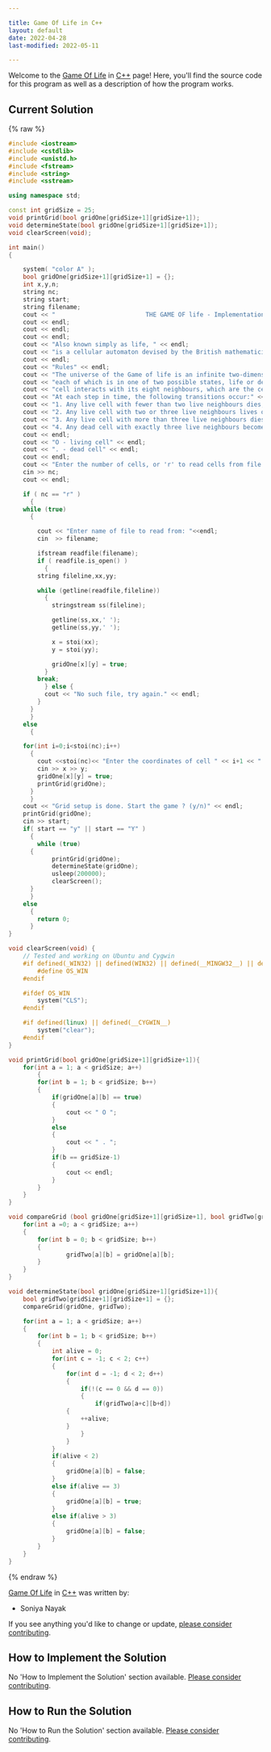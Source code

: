 ```yaml
---

title: Game Of Life in C++
layout: default
date: 2022-04-28
last-modified: 2022-05-11

---
```


Welcome to the [Game Of Life](https://sampleprograms.io/projects/game-of-life) in [C++](https://sampleprograms.io/languages/c-plus-plus) page! Here, you'll find the source code for this program as well as a description of how the program works.

## Current Solution

{% raw %}

```c++
#include <iostream>
#include <cstdlib>
#include <unistd.h>
#include <fstream>
#include <string>
#include <sstream>

using namespace std;

const int gridSize = 25;
void printGrid(bool gridOne[gridSize+1][gridSize+1]);
void determineState(bool gridOne[gridSize+1][gridSize+1]);
void clearScreen(void);

int main()
{

    system( "color A" );
    bool gridOne[gridSize+1][gridSize+1] = {};
    int x,y,n;
    string nc;
    string start;
    string filename;
    cout << "                         THE GAME OF life - Implementation in C++" << endl;
    cout << endl;
    cout << endl;
    cout << endl;
    cout << "Also known simply as life, " << endl;
    cout << "is a cellular automaton devised by the British mathematician John Horton Conway in 1970." << endl;
    cout << endl;
    cout << "Rules" << endl;
    cout << "The universe of the Game of life is an infinite two-dimensional orthogonal grid of square cells," << endl;
    cout << "each of which is in one of two possible states, life or dead. Every" << endl;
    cout << "cell interacts with its eight neighbours, which are the cells that are horizontally, vertically, or diagonally adjacent." << endl;
    cout << "At each step in time, the following transitions occur:" << endl;
    cout << "1. Any live cell with fewer than two live neighbours dies, as if caused by under-population." << endl;
    cout << "2. Any live cell with two or three live neighbours lives on to the next generation." << endl;
    cout << "3. Any live cell with more than three live neighbours dies, as if by over-population." << endl;
    cout << "4. Any dead cell with exactly three live neighbours becomes a live cell, as if by reproduction." << endl;
    cout << endl;
    cout << "O - living cell" << endl;
    cout << ". - dead cell" << endl;
    cout << endl;
    cout << "Enter the number of cells, or 'r' to read cells from file: ";
    cin >> nc;
    cout << endl;

    if ( nc == "r" )
      {
	while (true)
	  {

	    cout << "Enter name of file to read from: "<<endl;
	    cin  >> filename;

	    ifstream readfile(filename);
	    if ( readfile.is_open() )
	      {
		string fileline,xx,yy;

		while (getline(readfile,fileline))
		  {
		    stringstream ss(fileline);

		    getline(ss,xx,' ');
		    getline(ss,yy,' ');

		    x = stoi(xx);
		    y = stoi(yy);

		    gridOne[x][y] = true;
		  }
		break;
	      } else {
	      cout << "No such file, try again." << endl;
	    }
	  }
      }
    else
      {

	for(int i=0;i<stoi(nc);i++)
	  {
	    cout <<stoi(nc)<< "Enter the coordinates of cell " << i+1 << " : ";
	    cin >> x >> y;
	    gridOne[x][y] = true;
	    printGrid(gridOne);
	  }
      }
    cout << "Grid setup is done. Start the game ? (y/n)" << endl;
    printGrid(gridOne);
    cin >> start;
    if( start == "y" || start == "Y" )
      {
        while (true)
	  {
            printGrid(gridOne);
            determineState(gridOne);
            usleep(200000);
            clearScreen();
	  }
      }
    else
      {
        return 0;
      }
}

void clearScreen(void) {
    // Tested and working on Ubuntu and Cygwin
    #if defined(_WIN32) || defined(WIN32) || defined(__MINGW32__) || defined(__BORLANDC__)
        #define OS_WIN
    #endif

    #ifdef OS_WIN
        system("CLS");
    #endif

    #if defined(linux) || defined(__CYGWIN__)
        system("clear");
    #endif
}

void printGrid(bool gridOne[gridSize+1][gridSize+1]){
    for(int a = 1; a < gridSize; a++)
        {
        for(int b = 1; b < gridSize; b++)
        {
            if(gridOne[a][b] == true)
            {
                cout << " O ";
            }
            else
            {
                cout << " . ";
            }
            if(b == gridSize-1)
            {
                cout << endl;
            }
        }
    }
}

void compareGrid (bool gridOne[gridSize+1][gridSize+1], bool gridTwo[gridSize+1][gridSize+1]){
    for(int a =0; a < gridSize; a++)
    {
        for(int b = 0; b < gridSize; b++)
        {
                gridTwo[a][b] = gridOne[a][b];
        }
    }
}

void determineState(bool gridOne[gridSize+1][gridSize+1]){
    bool gridTwo[gridSize+1][gridSize+1] = {};
    compareGrid(gridOne, gridTwo);

    for(int a = 1; a < gridSize; a++)
    {
        for(int b = 1; b < gridSize; b++)
        {
            int alive = 0;
            for(int c = -1; c < 2; c++)
            {
                for(int d = -1; d < 2; d++)
                {
                    if(!(c == 0 && d == 0))
                    {
                        if(gridTwo[a+c][b+d])
				{
					++alive;
				}
                    }
                }
            }
            if(alive < 2)
            {
                gridOne[a][b] = false;
            }
            else if(alive == 3)
            {
                gridOne[a][b] = true;
            }
            else if(alive > 3)
            {
                gridOne[a][b] = false;
            }
        }
    }
}
```

{% endraw %}

[Game Of Life](https://sampleprograms.io/projects/game-of-life) in [C++](https://sampleprograms.io/languages/c-plus-plus) was written by:

- Soniya Nayak

If you see anything you'd like to change or update, [please consider contributing](https://github.com/TheRenegadeCoder/sample-programs).

## How to Implement the Solution

No 'How to Implement the Solution' section available. [Please consider contributing](https://github.com/TheRenegadeCoder/sample-programs-website).

## How to Run the Solution

No 'How to Run the Solution' section available. [Please consider contributing](https://github.com/TheRenegadeCoder/sample-programs-website).